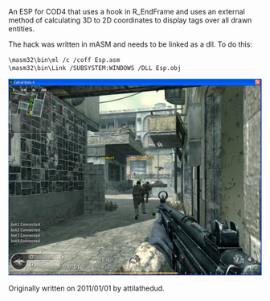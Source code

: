 An ESP for COD4 that uses a hook in R_EndFrame and uses an external method of calculating 3D to 2D coordinates to display tags over all drawn entities.

The hack was written in mASM and needs to be linked as a dll. To do this:
```
\masm32\bin\ml /c /coff Esp.asm
\masm32\bin\Link /SUBSYSTEM:WINDOWS /DLL Esp.obj
```

![Hack Screenshot](screenshot.jpg?raw=true "Screenshot Hack")

Originally written on 2011/01/01 by attilathedud.
